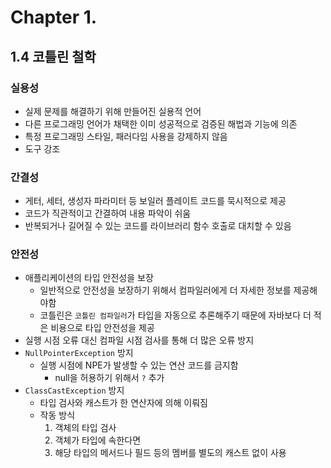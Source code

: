 # Chapter 1.

## 1.4 코틀린 철학

### 실용성

- 실제 문제를 해결하기 위해 만들어진 실용적 언어
- 다른 프로그래밍 언어가 채택한 이미 성공적으로 검증된 해법과 기능에 의존
- 특정 프로그래밍 스타일, 패러다임 사용을 강제하지 않음
- 도구 강조

### 간결성

- 게터, 세터, 생성자 파라미터 등 보일러 플레이트 코드를 묵시적으로 제공
- 코드가 직관적이고 간결하여 내용 파악이 쉬움
- 반복되거나 길어질 수 있는 코드를 라이브러리 함수 호출로 대치할 수 있음

### 안전성

- 애플리케이션의 타입 안전성을 보장
  - 일반적으로 안전성을 보장하기 위해서 컴파일러에게 더 자세한 정보를 제공해야함
  - 코틀린은 `코틀린 컴파일러`가 타입을 자동으로 추론해주기 때문에 자바보다 더 적은 비용으로 타입 안전성을 제공
- 실행 시점 오류 대신 컴파일 시점 검사를 통해 더 많은 오류 방지
- `NullPointerException` 방지
  - 실행 시점에 NPE가 발생할 수 있는 연산 코드를 금지함
    - null을 허용하기 위해서 `?` 추가
- `ClassCastException` 방지
  - 타입 검사와 캐스트가 한 연산자에 의해 이뤄짐
  - 작동 방식
    1. 객체의 타입 검사
    2. 객체가 타입에 속한다면
    3. 해당 타입의 메서드나 필드 등의 멤버를 별도의 캐스트 없이 사용